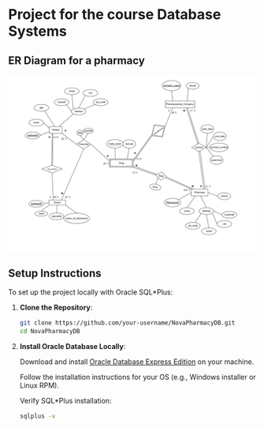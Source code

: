 # Project for the course Database Systems

## ER Diagram for a pharmacy
![Alt text](/docs/ER%20Diagram.png)

## Setup Instructions
To set up the project locally with Oracle SQL*Plus:
1. **Clone the Repository**:
   ```bash
   git clone https://github.com/your-username/NovaPharmacyDB.git
   cd NovaPharmacyDB

2. **Install Oracle Database Locally**:

    Download and install [Oracle Database Express Edition](https://www.oracle.com/database/technologies/oracle21c-windows-downloads.html) on your machine.

    Follow the installation instructions for your OS (e.g., Windows installer or Linux RPM).

    Verify SQL*Plus installation:
    ```bash
    sqlplus -v
    
